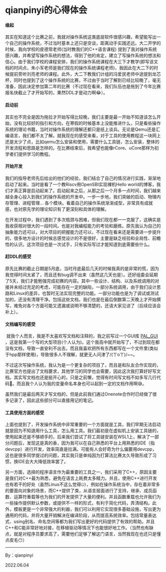 # qianpinyi的心得体会

#### 缘起

​		其实在知道这个比赛之前，我就对操作系统这类底层软件很感兴趣，希望能写出一个自己的操作系统，不过当时基本上还只是空谈，距离动手实践还远。大二开学的时候，我向学校的皮德常老师(当时教我们的C++语言课程) 提到了我对操作系统感兴趣，并希望写操作系统的想法，得到了他的肯定，建立了写操作系统的想法和信心。由于我们学校的课程安排，我们的操作系统课程在大三下才教学(即写该文档的时间点，朱小军老师是我们现在的操作系统课程老师)，我因此在大二下的时候提前旁听刘亮老师的课程。此外，大二下教我们计组的冯爱民老师中途提到龙芯杯，同时也提到了这个操作系统的比赛，不过由于当时了解到已经比较晚了，毫无准备，因此决定参加第二年的比赛（不过现在看来，我们队伍也是拖到了今年比赛报名快截止了才开始写的，果然DDL才是动力啊😂）。



#### 启动前

​		其实也不完全是因为拖拉才开始写得比较晚，我们主要是最一开始不知道该怎么开始，没有比较好的指引和方向，在寒假的时候基本上没能推进什么，只是看些操作系统的理论书籍，当时对操作系统的理解还都只是纸上谈兵。无论是Qemu还是汇编语言，我们都不太了解。就我现在的感受来看，对于工具的使用教程这一块网上还是太少了点，比如qemu怎么安装和使用，需要什么工具链，怎么安装，整体的开发流程和思路是怎样的。在比赛结束后，我希望也能像rCore、uCore那样为初学者们提供学习的教程。



#### 开始开发

​		我们的指导老师先后给出的他们的经验，我们结合了自己的情况进行实践，渐渐地启动了起来。当时是看了一个教Riscv用OpenSBI实现裸机Hello world的博客，我们才真正算是启动起来了。启动起来之后，从那之后一个月多一点时间，我们越来越全身心投入到我们的操作系统的开发中。一步一步地，我们突破的启动、物理内存管理、进程管理... 各个模块。看着自己的操作系统渐渐成型，非常具有成就感，也对原先学的理论知识有了更深刻和具体的理解。

​		在开发过程中，我们遇到了多次瓶颈与困难，但我们现在都一一克服了，这确实是我收获相对很大的一段时间。也是对我编程能力的考验和磨练。原先我认为自己的抽象能力还可以，对大项目的把握能力还可以，不过现在看来还是需要进一步提升的，很多地方设计的时候总感觉设计的不是很好，主要是缺乏经验和全局性、前瞻性的认识。这次项目也是一次试手，只有实际写过才能知道到底需要些什么。



#### 赶DDL的感受

​		原先比赛的截止日期是5月底，当时月底最后几天的时候我真的是非常的慌，因为我觉得时间太紧了，而且还有bug调不出来（虽然这几天也是）。还好组委会延期了5天，我们才能勉强完成初赛的内容。其中一些设计、结构、以及系统调用的对接并未经过充足的考虑，可能存在一定的缺陷，一部分系统调用，由于我们设计思路和Linux的差异，也暂时无法实现完整的功能。一部分功能也是为了调试或测试加的，还没有清理干净。包括这些文档，我们也是在最后倒数第二天晚上才开始撰写，难免对各个方面可能又遗漏或说明不够清楚的，还请大家见谅了（后续应该会补上）。



#### 文档编写的感受

​		就我个人而言，我是不太喜欢写文档和注释的，我之前写过一个GUI库 [PAL_GUI](https://github.com/qianpinyi/PAL_GUI) ，这是我第一个写的大型项目(个人认为)。这个我高中就开始写了，不过到现在都没有文档，导致一直安利不出去，而且我喜欢把所有东西都写在一个文件里(类似于hpp那样使用)，导致很多人不理解，就更无人问津了/(ㄒoㄒ)/~~。

​		不过这次写操作系统，我认为是一个更复杂的项目了，而且是和队友合作实现的，比赛官方也提出了文档要求，其他学习的同学也会需要，因此这次我打算好好写文档。其实写文档也还是挺开心的，只是之前懒，觉得有时间写文档不如多写几行代码🤣。而且我个人认为我的变量命名本身也可以起到一定的文档作用啊😅。

​		虽然我们是最后两天才写文档的，但是此前我们通过Onenote合作时已经做了很多记录了，因此这些部分可以直接用记的笔记。



#### 工具使用方面的感受

​		上面也提到了，开发操作系统中非常重要的一个方面就是工具，我们早期无法启动就是因为不知道用什么工具，怎么用工具。我们最初是在虚拟机上安装工具链的，使用起来还是不够顺手的，后来我们尝试了将工具链安装在WSL1上，解决了一部分问题后，发现这是真的香，因为我可以在自己熟悉的平台上用熟悉的IDE（指devcpp）进行开发，效率简直是拉满。可能有人会好奇为什么偏要用devcpp，这也是很多同学提过的问题，其实我只是单纯因为打算法比赛太久导致形成了习惯，换IDE会大大降低效率罢了。

​		另一方面，选择的程序语言作为最重要的工具之一，我们采用了C++，原因主要是我们对C++最为熟悉，避免在语言上耗费太多精力。并且，使用C++进行开发也有若干的好处（虽然Linus不这么觉得🤐），例如在操作系统当中，存在着非常多的要面向对象的场景，而C++提供了类，从语言层面进行了支持，继承、成员函数、运算符重载等也为我们的开发提供了大量的便利。并且函数重载也允许我们为一些操作提供默认参数，或提供不一样的形式，有利于简化代码，弄清结构。此外，模板更是一个非常强大的利器，我们可以利用它实现很多基础设施，写出更为通用的代码，并将大量开销解决在编译阶段，从而提高系统效率。包括常量表达式、using别名、命名空间等都为我们写出更好的代码提供了有效的帮助。并且C++和C能非常好地对接，在移植驱动等情况下也能很好地工作。（当然也有缺点，就是对程序员要求高了，需要他们足够了解这门语言，当然我现在也还只是懂点皮毛😶）



-------------

By：qianpinyi

2022.06.04